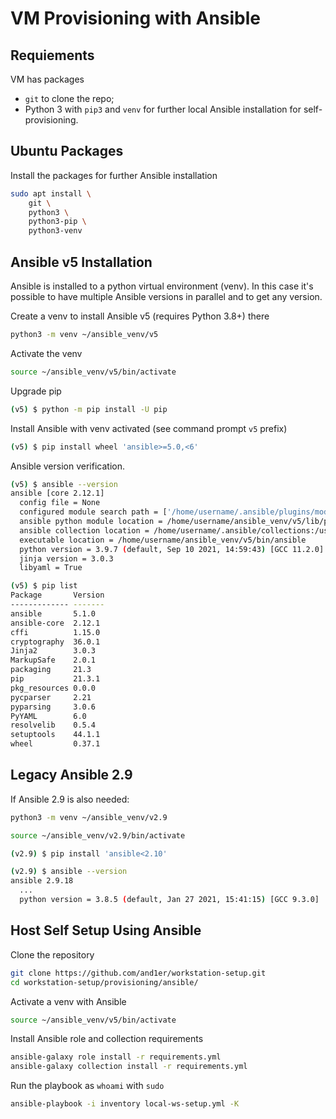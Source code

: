 # VM Provisioning with Ansible

## Requiements

VM has packages

* `git` to clone the repo;
* Python 3 with `pip3` and `venv` for further local Ansible installation for self-provisioning.

## Ubuntu Packages

Install the packages for further Ansible installation

```bash
sudo apt install \
    git \
    python3 \
    python3-pip \
    python3-venv
```

## Ansible v5 Installation

Ansible is installed to a python virtual environment (venv).
In this case it's possible to have multiple Ansible versions in parallel and to get any version.

Create a venv to install Ansible v5 (requires Python 3.8+) there

```bash
python3 -m venv ~/ansible_venv/v5
```

Activate the venv

```bash
source ~/ansible_venv/v5/bin/activate
```

Upgrade pip

```bash
(v5) $ python -m pip install -U pip
```

Install Ansible with venv activated (see command prompt `v5` prefix)

```bash
(v5) $ pip install wheel 'ansible>=5.0,<6'
```

Ansible version verification.

```bash
(v5) $ ansible --version
ansible [core 2.12.1]
  config file = None
  configured module search path = ['/home/username/.ansible/plugins/modules', '/usr/share/ansible/plugins/modules']
  ansible python module location = /home/username/ansible_venv/v5/lib/python3.9/site-packages/ansible
  ansible collection location = /home/username/.ansible/collections:/usr/share/ansible/collections
  executable location = /home/username/ansible_venv/v5/bin/ansible
  python version = 3.9.7 (default, Sep 10 2021, 14:59:43) [GCC 11.2.0]
  jinja version = 3.0.3
  libyaml = True

(v5) $ pip list
Package       Version
------------- -------
ansible       5.1.0
ansible-core  2.12.1
cffi          1.15.0
cryptography  36.0.1
Jinja2        3.0.3
MarkupSafe    2.0.1
packaging     21.3
pip           21.3.1
pkg_resources 0.0.0
pycparser     2.21
pyparsing     3.0.6
PyYAML        6.0
resolvelib    0.5.4
setuptools    44.1.1
wheel         0.37.1
```

## Legacy Ansible 2.9

If Ansible 2.9 is also needed:

```bash
python3 -m venv ~/ansible_venv/v2.9

source ~/ansible_venv/v2.9/bin/activate

(v2.9) $ pip install 'ansible<2.10'

(v2.9) $ ansible --version
ansible 2.9.18
  ...
  python version = 3.8.5 (default, Jan 27 2021, 15:41:15) [GCC 9.3.0]

```

## Host Self Setup Using Ansible

Clone the repository

```bash
git clone https://github.com/and1er/workstation-setup.git
cd workstation-setup/provisioning/ansible/
```

Activate a venv with Ansible

```bash
source ~/ansible_venv/v5/bin/activate
```

Install Ansible role and collection requirements

```bash
ansible-galaxy role install -r requirements.yml
ansible-galaxy collection install -r requirements.yml
```

Run the playbook as `whoami` with `sudo`

```bash
ansible-playbook -i inventory local-ws-setup.yml -K
```
